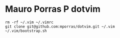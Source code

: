 # Mauro Porras P dotvim

````
rm -rf ~/.vim ~/.vimrc
git clone git@github.com:mporras/dotvim.git ~/.vim
~/.vim/bootstrap.sh
````
